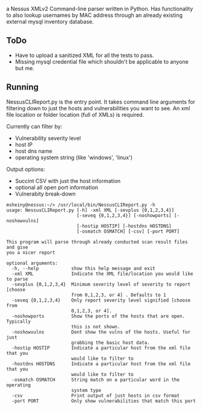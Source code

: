 a Nessus XMLv2 Command-line parser written in Python. Has functionality to 
also lookup usernames by MAC address through an already existing external 
mysql inventory database.


ToDo
-------------

* Have to upload a sanitized XML for all the tests to pass.
* Missing mysql credential file which shouldn't be applicable to anyone but me.

Running
-------------

NessusCLIReport.py is the entry point. It takes command line arguments for filtering down to just the hosts and vulnerabilities you want to see. An xml file location or folder location (full of XMLs) is required. 

Currently can filter by:

* Vulnerability severity level
* host IP
* host dns name
* operating system string (like 'windows', 'linux')

Output options:

* Succint CSV with just the host information
* optional all open port information
* Vulnerabity break-down


```
msheiny@nessus:~/> /usr/local/bin/NessusCLIReport.py -h
usage: NessusCLIReport.py [-h] -xml XML [-sevplus {0,1,2,3,4}]
                          [-seveq {0,1,2,3,4}] [-noshowports] [-noshowvulns]
                          [-hostip HOSTIP] [-hostdns HOSTDNS]
                          [-osmatch OSMATCH] [-csv] [-port PORT]

This program will parse through already conducted scan result files and give
you a nicer report

optional arguments:
  -h, --help            show this help message and exit
  -xml XML              Indicate the XML file/location you would like to parse
  -sevplus {0,1,2,3,4}  Minimum severity level of severity to report [choose
                        from 0,1,2,3, or 4] . Defaults to 1
  -seveq {0,1,2,3,4}    Only report severity level signified [choose from
                        0,1,2,3, or 4].
  -noshowports          Show the ports of the hosts that are open. Typically
                        this is not shown.
  -noshowvulns          Dont show the vulns of the hosts. Useful for just
                        grabbing the basic host data.
  -hostip HOSTIP        Indicate a particular host from the xml file that you
                        would like to filter to
  -hostdns HOSTDNS      Indicate a particular host from the xml file that you
                        would like to filter to
  -osmatch OSMATCH      String match on a particular word in the operating
                        system type
  -csv                  Print output of just hosts in csv format
  -port PORT            Only show vulnerabilities that match this port
```
